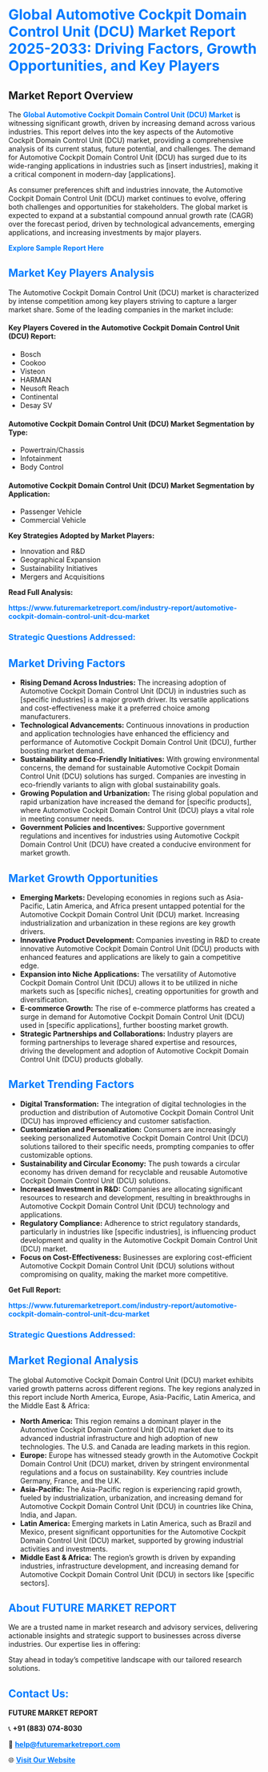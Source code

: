 <h1 style="color: #007BFF;">Global Automotive Cockpit Domain Control Unit (DCU) Market Report 2025-2033: Driving Factors, Growth Opportunities, and Key Players</h1>

<section id="overview">
<h2>Market Report Overview</h2>
<p>The <a href="https://www.futuremarketreport.com/industry-report/automotive-cockpit-domain-control-unit-dcu-market" style="color: #007BFF; text-decoration: none;"><strong>Global Automotive Cockpit Domain Control Unit (DCU) Market</strong></a> is witnessing significant growth, driven by increasing demand across various industries. This report delves into the key aspects of the Automotive Cockpit Domain Control Unit (DCU) market, providing a comprehensive analysis of its current status, future potential, and challenges. The demand for Automotive Cockpit Domain Control Unit (DCU) has surged due to its wide-ranging applications in industries such as [insert industries], making it a critical component in modern-day [applications].</p>
<p>As consumer preferences shift and industries innovate, the Automotive Cockpit Domain Control Unit (DCU) market continues to evolve, offering both challenges and opportunities for stakeholders. The global market is expected to expand at a substantial compound annual growth rate (CAGR) over the forecast period, driven by technological advancements, emerging applications, and increasing investments by major players.</p>
</section>

<section id="overview">
<p><a href="https://www.futuremarketreport.com/request-sample/reportId=81793" style="color: #007BFF; text-decoration: none;"><strong>Explore Sample Report Here</strong></a></p>
</section>

<section id="key-players">
<h2 style="color: #007BFF;">Market Key Players Analysis</h2>
<p>The Automotive Cockpit Domain Control Unit (DCU) market is characterized by intense competition among key players striving to capture a larger market share. Some of the leading companies in the market include:</p>
<h4>Key Players Covered in the Automotive Cockpit Domain Control Unit (DCU) Report:</h4>
<ul><li>Bosch</li><li>Cookoo</li><li>Visteon</li><li>HARMAN</li><li>Neusoft Reach</li><li>Continental</li><li>Desay SV</li></ul>
<h4>Automotive Cockpit Domain Control Unit (DCU) Market Segmentation by Type:</h4>
<ul><li>Powertrain/Chassis</li><li>Infotainment</li><li>Body Control</li></ul>

<h4>Automotive Cockpit Domain Control Unit (DCU) Market Segmentation by Application:</h4>
<ul><li>Passenger Vehicle</li><li>Commercial Vehicle</li></ul>
<p><strong>Key Strategies Adopted by Market Players:</strong></p>
<ul>
<li>Innovation and R&D</li>
<li>Geographical Expansion</li>
<li>Sustainability Initiatives</li>
<li>Mergers and Acquisitions</li>
</ul>
</section>

<section>
<p><strong>Read Full Analysis: </strong></p><a href="https://www.futuremarketreport.com/industry-report/automotive-cockpit-domain-control-unit-dcu-market" style="color: #007BFF; text-decoration: none;"><strong>https://www.futuremarketreport.com/industry-report/automotive-cockpit-domain-control-unit-dcu-market</strong></a>
<h3 style="color: #007BFF;">Strategic Questions Addressed:</h3>
</section>

<section id="driving-factors">
<h2 style="color: #007BFF;">Market Driving Factors</h2>
<ul>
<li><strong>Rising Demand Across Industries:</strong> The increasing adoption of Automotive Cockpit Domain Control Unit (DCU) in industries such as [specific industries] is a major growth driver. Its versatile applications and cost-effectiveness make it a preferred choice among manufacturers.</li>
<li><strong>Technological Advancements:</strong> Continuous innovations in production and application technologies have enhanced the efficiency and performance of Automotive Cockpit Domain Control Unit (DCU), further boosting market demand.</li>
<li><strong>Sustainability and Eco-Friendly Initiatives:</strong> With growing environmental concerns, the demand for sustainable Automotive Cockpit Domain Control Unit (DCU) solutions has surged. Companies are investing in eco-friendly variants to align with global sustainability goals.</li>
<li><strong>Growing Population and Urbanization:</strong> The rising global population and rapid urbanization have increased the demand for [specific products], where Automotive Cockpit Domain Control Unit (DCU) plays a vital role in meeting consumer needs.</li>
<li><strong>Government Policies and Incentives:</strong> Supportive government regulations and incentives for industries using Automotive Cockpit Domain Control Unit (DCU) have created a conducive environment for market growth.</li>
</ul>
</section>

<section id="growth-opportunities">
<h2 style="color: #007BFF;">Market Growth Opportunities</h2>
<ul>
<li><strong>Emerging Markets:</strong> Developing economies in regions such as Asia-Pacific, Latin America, and Africa present untapped potential for the Automotive Cockpit Domain Control Unit (DCU) market. Increasing industrialization and urbanization in these regions are key growth drivers.</li>
<li><strong>Innovative Product Development:</strong> Companies investing in R&D to create innovative Automotive Cockpit Domain Control Unit (DCU) products with enhanced features and applications are likely to gain a competitive edge.</li>
<li><strong>Expansion into Niche Applications:</strong> The versatility of Automotive Cockpit Domain Control Unit (DCU) allows it to be utilized in niche markets such as [specific niches], creating opportunities for growth and diversification.</li>
<li><strong>E-commerce Growth:</strong> The rise of e-commerce platforms has created a surge in demand for Automotive Cockpit Domain Control Unit (DCU) used in [specific applications], further boosting market growth.</li>
<li><strong>Strategic Partnerships and Collaborations:</strong> Industry players are forming partnerships to leverage shared expertise and resources, driving the development and adoption of Automotive Cockpit Domain Control Unit (DCU) products globally.</li>
</ul>
</section>

<section id="trending-factors">
<h2 style="color: #007BFF;">Market Trending Factors</h2>
<ul>
<li><strong>Digital Transformation:</strong> The integration of digital technologies in the production and distribution of Automotive Cockpit Domain Control Unit (DCU) has improved efficiency and customer satisfaction.</li>
<li><strong>Customization and Personalization:</strong> Consumers are increasingly seeking personalized Automotive Cockpit Domain Control Unit (DCU) solutions tailored to their specific needs, prompting companies to offer customizable options.</li>
<li><strong>Sustainability and Circular Economy:</strong> The push towards a circular economy has driven demand for recyclable and reusable Automotive Cockpit Domain Control Unit (DCU) solutions.</li>
<li><strong>Increased Investment in R&D:</strong> Companies are allocating significant resources to research and development, resulting in breakthroughs in Automotive Cockpit Domain Control Unit (DCU) technology and applications.</li>
<li><strong>Regulatory Compliance:</strong> Adherence to strict regulatory standards, particularly in industries like [specific industries], is influencing product development and quality in the Automotive Cockpit Domain Control Unit (DCU) market.</li>
<li><strong>Focus on Cost-Effectiveness:</strong> Businesses are exploring cost-efficient Automotive Cockpit Domain Control Unit (DCU) solutions without compromising on quality, making the market more competitive.</li>
</ul>
</section>

<section>
<p><strong>Get Full Report: </strong></p><a href="https://www.futuremarketreport.com/industry-report/automotive-cockpit-domain-control-unit-dcu-market" style="color: #007BFF; text-decoration: none;"><strong>https://www.futuremarketreport.com/industry-report/automotive-cockpit-domain-control-unit-dcu-market</strong></a>
<h3 style="color: #007BFF;">Strategic Questions Addressed:</h3>
</section>


<section id="regional-analysis">
<h2 style="color: #007BFF;">Market Regional Analysis</h2>
<p>The global Automotive Cockpit Domain Control Unit (DCU) market exhibits varied growth patterns across different regions. The key regions analyzed in this report include North America, Europe, Asia-Pacific, Latin America, and the Middle East & Africa:</p>
<ul>
<li><strong>North America:</strong> This region remains a dominant player in the Automotive Cockpit Domain Control Unit (DCU) market due to its advanced industrial infrastructure and high adoption of new technologies. The U.S. and Canada are leading markets in this region.</li>
<li><strong>Europe:</strong> Europe has witnessed steady growth in the Automotive Cockpit Domain Control Unit (DCU) market, driven by stringent environmental regulations and a focus on sustainability. Key countries include Germany, France, and the U.K.</li>
<li><strong>Asia-Pacific:</strong> The Asia-Pacific region is experiencing rapid growth, fueled by industrialization, urbanization, and increasing demand for Automotive Cockpit Domain Control Unit (DCU) in countries like China, India, and Japan.</li>
<li><strong>Latin America:</strong> Emerging markets in Latin America, such as Brazil and Mexico, present significant opportunities for the Automotive Cockpit Domain Control Unit (DCU) market, supported by growing industrial activities and investments.</li>
<li><strong>Middle East & Africa:</strong> The region’s growth is driven by expanding industries, infrastructure development, and increasing demand for Automotive Cockpit Domain Control Unit (DCU) in sectors like [specific sectors].</li>
</ul>
</section>

<footer>
<h2 style="color: #007BFF;">About FUTURE MARKET REPORT</h2>
<p>We are a trusted name in market research and advisory services, delivering actionable insights and strategic support to businesses across diverse industries. Our expertise lies in offering:</p>

<p>Stay ahead in today’s competitive landscape with our tailored research solutions.</p>

<h2 style="color: #007BFF;">Contact Us:</h2>
<p><strong>FUTURE MARKET REPORT</strong></p>
<p>📞 <strong>+91 (883) 074-8030</strong></p>
<p>📧 <strong><a href="mailto:help@futuremarketreport.com" style="color: #007BFF;">help@futuremarketreport.com</a></strong></p>
<p>🌐 <strong><a href="https://www.futuremarketreport.com/" style="color: #007BFF;">Visit Our Website</a></strong></p>
</footer>